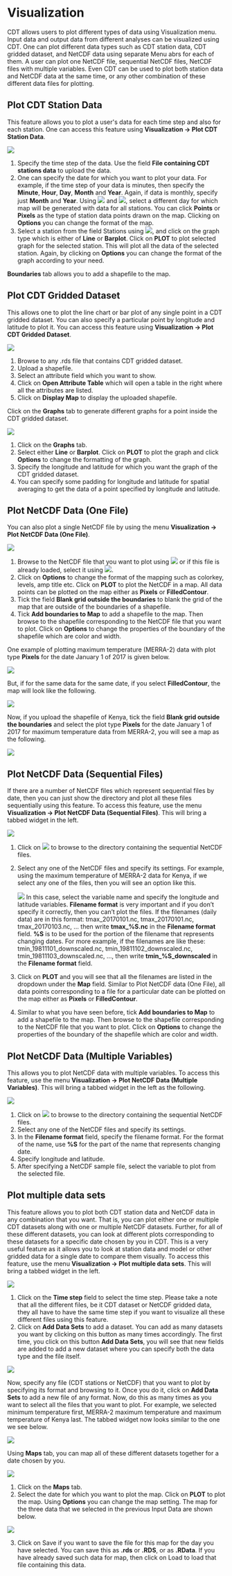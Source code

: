 # Visualization

CDT allows users to plot different types of data using Visualization menu. Input data and output data from different analyses can be visualized using CDT. One can plot different data types such as CDT station data, CDT gridded dataset, and NetCDF data using separate Menu abrs for each of them. A user can plot one NetCDF file, sequential NetCDF files, NetCDF files with multiple variables. Even CDT can be used to plot both station data and NetCDF data at the same time, or any other combination of these different data files for plotting. 

## Plot CDT Station Data

This feature allows you to plot a user's data for each time step and also for each station. One can access this feature using **Visualization -> Plot CDT Station Data**.

![](249_1.png)

1. Specify the time step of the data. Use the field **File containing CDT stations data** to upload the data.
2. One can specify the date for which you want to plot your data. For example, if the time step of your data is minutes, then specify the **Minute**, **Hour**, **Day**, **Month** and **Year**. Again, if data is monthly, specify just **Month** and **Year**. Using ![](80_1.png) and ![](80_2.png), select a different day for which map will be generated with data for all stations. You can click **Points** or **Pixels** as the type of station data points drawn on the map. Clicking on **Options** you can change the format of the map.
3. Select a station from the field Stations using ![](170_1.png), and click on the graph type which is either of **Line** or **Barplot**. Click on **PLOT** to plot selected graph for the selected station. This will plot all the data of the selected station. Again, by clicking on **Options** you can change the format of the graph according to your need.

**Boundaries** tab allows you to add a shapefile to the map.

## Plot CDT Gridded Dataset

This allows one to plot the line chart or bar plot of any single point in a CDT gridded dataset. You can also specify a particular point by longitude and latitude to plot it. You can access this feature using **Visualization -> Plot CDT Gridded Dataset**. 

![](250_1.png)

1. Browse to any .rds file that contains CDT gridded dataset.
2. Upload a shapefile.
3. Select an attribute field which you want to show.
4. Click on **Open Attribute Table** which will open a table in the right where all the attributes are listed.
5. Click on **Display Map** to display the uploaded shapefile.

Click on the **Graphs** tab to generate different graphs for a point inside the CDT gridded dataset. 

![](251_1.png)

1. Click on the **Graphs** tab.
2. Select either **Line** or **Barplot**. Click on **PLOT** to plot the graph and click **Options** to change the formatting of the graph.
3. Specify the longitude and latitude for which you want the graph of the CDT gridded dataset.
4. You can specify some padding for longitude and latitude for spatial averaging to get the data of a point specified by longitude and latitude.

## Plot NetCDF Data (One File)

You can also plot a single NetCDF file by using the menu **Visualization -> Plot NetCDF Data (One File)**. 

![](252_1.png)

1.	Browse to the NetCDF file that you want to plot using ![](7_1.png) or if this file is already loaded, select it using ![](170_1.png).
2.	Click on **Options** to change the format of the mapping such as colorkey, levels, amp title etc. Click on **PLOT** to plot the NetCDF in a map. All data points can be plotted on the map either as **Pixels** or **FilledContour**.
3.	Tick the field **Blank grid outside the boundaries** to blank the grid of the map that are outside of the boundaries of a shapefile.
4.	Tick **Add boundaries to Map** to add a shapefile to the map. Then browse to the shapefile corresponding to the NetCDF file that you want to plot. Click on **Options** to change the properties of the boundary of the shapefile which are color and width. 

One example of plotting maximum temperature (MERRA-2) data with plot type **Pixels** for the date January 1 of 2017 is given below. 

![](253_1.png)

But, if for the same data for the same date, if you select **FilledContour**, the map will look like the following.

![](254_1.png)

Now, if you upload the shapefile of Kenya, tick the field **Blank grid outside the boundaries** and select the plot type **Pixels** for the date January 1 of 2017 for maximum temperature data from MERRA-2, you will see a map as the following.

![](255_1.png)

## Plot NetCDF Data (Sequential Files)

If there are a number of NetCDF files which represent sequential files by date, then you can just show the directory and plot all these files sequentially using this feature. To access this feature, use the menu **Visualization -> Plot NetCDF Data (Sequential Files)**. This will bring a tabbed widget in the left.

![](256_1.png)

1.	Click on ![](7_1.png) to browse to the directory containing the sequential NetCDF files.
2.	Select any one of the NetCDF files and specify its settings. For example, using the maximum temperature of MERRA-2 data for Kenya, if we select any one of the files, then you will see an option like this.

    ![](257_1.png)
    In this case, select the variable name and specify the longitude and latitude variables. **Filename format** is very important and if you don’t specify it correctly, then you can’t plot the files. If the filenames (daily data) are in this format: tmax_20170101.nc, tmax_20170101.nc, tmax_20170103.nc, … then write **tmax_%S.nc** in the **Filename format** field. **%S** is to be used for the portion of the filename that represents changing dates. For more example, if the filenames are like these: tmin_19811101_downscaled.nc, tmin_19811102_downscaled.nc, tmin_19811103_downscaled.nc, …, then write **tmin_%S_downscaled** in the **Filename format** field.
3. Click on **PLOT** and you will see that all the filenames are listed in the dropdown under the **Map** field. Similar to Plot NetCDF data (One File), all data points corresponding to a file for a particular date can be plotted on the map either as **Pixels** or **FilledContour**. 
4. Similar to what you have seen before, tick **Add boundaries to Map** to add a shapefile to the map. Then browse to the shapefile corresponding to the NetCDF file that you want to plot. Click on **Options** to change the properties of the boundary of the shapefile which are color and width. 

## Plot NetCDF Data (Multiple Variables)

This allows you to plot NetCDF data with multiple variables. To access this feature, use the menu **Visualization -> Plot NetCDF Data (Multiple Variables)**. This will bring a tabbed widget in the left as the following.

![](258_1.png)

1.	Click on ![](7_1.png) to browse to the directory containing the sequential NetCDF files.
2.	Select any one of the NetCDF files and specify its settings.
3.	In the **Filename format** field, specify the filename format. For the format of the name, use **%S** for the part of the name that represents changing date.
4.	Specify longitude and latitude.
5.	After specifying a NetCDF sample file, select the variable to plot from the selected file.

## Plot multiple data sets

This feature allows you to plot both CDT station data and NetCDF data in any combination that you want. That is, you can plot either one or multiple CDT datasets along with one or multiple NetCDF datasets. Further, for all of these different datasets, you can look at different plots corresponding to these datasets for a specific date chosen by you in CDT. This is a very useful feature as it allows you to look at station data and model or other gridded data for a single date to compare them visually. To access this feature, use the menu **Visualization -> Plot multiple data sets**. This will bring a tabbed widget in the left.

![](259_1.png)

1. Click on the **Time step** field to select the time step. Please take a note that all the different files, be it CDT dataset or NetCDF gridded data, they all have to have the same time step if you want to visualize all these different files using this feature.
2. Click on **Add Data Sets** to add a dataset. You can add as many datasets you want by clicking on this button as many times accordingly. The first time, you click on this button **Add Data Sets**, you will see that new fields are added to add a new dataset where you can specify both the data type and the file itself.

![](260_1.png)

Now, specify any file (CDT stations or NetCDF) that you want to plot by specifying its format and browsing to it. Once you do it, click on **Add Data Sets** to add a new file of any format. Now, do this as many times as you want to select all the files that you want to plot. For example, we selected minimum temperature first, MERRA-2 maximum temperature and maximum temperature of Kenya last. The tabbed widget now looks similar to the one we see below.

![](261_1.png)

Using **Maps** tab, you can map all of these different datasets together for a date chosen by you.

![](262_1.png)

1. Click on the **Maps** tab.
2. Select the date for which you want to plot the map. Click on **PLOT** to plot the map. Using **Options** you can change the map setting. The map for the three data that we selected in the previous Input Data are shown below.

![](263_1.png)

3. Click on Save if you want to save the file for this map for the day you have selected. You can save this as **.rds** or **.RDS**, or as **.RData**. If you have already saved such data for map, then click on Load to load that file containing this data.





















